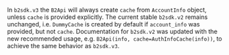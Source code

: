In `b2sdk.v3` the `B2Api` will always create `cache` from `AccountInfo` object, unless `cache` is provided explicitly.
The current stable `b2sdk.v2` remains unchanged, i.e. `DummyCache` is created by default if `account_info` was provided, but not `cache`.
Documentation for `b2sdk.v2` was updated with the new recommended usage, e.g. `B2Api(info, cache=AuthInfoCache(info))`, to achieve the same behavior as `b2sdk.v3`.
